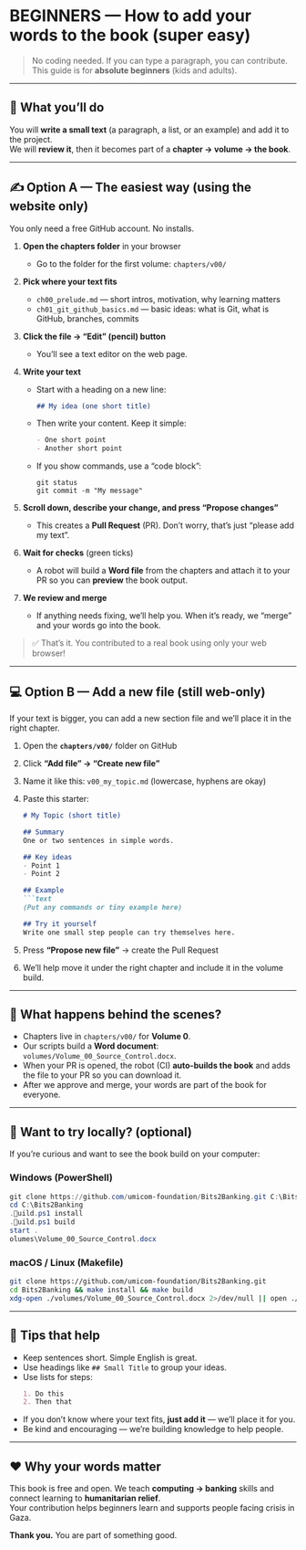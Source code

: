 # BEGINNERS — How to add your words to the book (super easy)

> No coding needed. If you can type a paragraph, you can contribute.  
> This guide is for **absolute beginners** (kids and adults).

---

## 🧠 What you’ll do
You will **write a small text** (a paragraph, a list, or an example) and add it to the project.  
We will **review it**, then it becomes part of a **chapter → volume → the book**.

---

## ✍️ Option A — The easiest way (using the website only)

You only need a free GitHub account. No installs.

1) **Open the chapters folder** in your browser  
   - Go to the folder for the first volume: `chapters/v00/`

2) **Pick where your text fits**  
   - `ch00_prelude.md` — short intros, motivation, why learning matters  
   - `ch01_git_github_basics.md` — basic ideas: what is Git, what is GitHub, branches, commits

3) **Click the file → “Edit” (pencil) button**  
   - You’ll see a text editor on the web page.

4) **Write your text**  
   - Start with a heading on a new line:  
     ```markdown
     ## My idea (one short title)
     ```
   - Then write your content. Keep it simple:  
     ```markdown
     - One short point
     - Another short point
     ```
   - If you show commands, use a “code block”:  
     ```text
     git status
     git commit -m "My message"
     ```

5) **Scroll down, describe your change, and press “Propose changes”**  
   - This creates a **Pull Request** (PR). Don’t worry, that’s just “please add my text”.

6) **Wait for checks** (green ticks)  
   - A robot will build a **Word file** from the chapters and attach it to your PR so you can **preview** the book output.

7) **We review and merge**  
   - If anything needs fixing, we’ll help you. When it’s ready, we “merge” and your words go into the book.

> ✅ That’s it. You contributed to a real book using only your web browser!

---

## 💻 Option B — Add a **new file** (still web-only)

If your text is bigger, you can add a new section file and we’ll place it in the right chapter.

1) Open the **`chapters/v00/`** folder on GitHub  
2) Click **“Add file” → “Create new file”**  
3) Name it like this: `v00_my_topic.md` (lowercase, hyphens are okay)  
4) Paste this starter:  
   ```markdown
   # My Topic (short title)

   ## Summary
   One or two sentences in simple words.

   ## Key ideas
   - Point 1
   - Point 2

   ## Example
   ```text
   (Put any commands or tiny example here)
   ```
   ```markdown
   ## Try it yourself
   Write one small step people can try themselves here.
   ```

5) Press **“Propose new file”** → create the Pull Request  
6) We’ll help move it under the right chapter and include it in the volume build.

---

## 🧩 What happens behind the scenes?

- Chapters live in `chapters/v00/` for **Volume 0**.  
- Our scripts build a **Word document**: `volumes/Volume_00_Source_Control.docx`.  
- When your PR is opened, the robot (CI) **auto-builds the book** and adds the file to your PR so you can download it.  
- After we approve and merge, your words are part of the book for everyone.

---

## 🧪 Want to try locally? (optional)

If you’re curious and want to see the book build on your computer:

### Windows (PowerShell)
```powershell
git clone https://github.com/umicom-foundation/Bits2Banking.git C:\Bits2Banking
cd C:\Bits2Banking
.uild.ps1 install
.uild.ps1 build
start .
olumes\Volume_00_Source_Control.docx
```

### macOS / Linux (Makefile)
```bash
git clone https://github.com/umicom-foundation/Bits2Banking.git
cd Bits2Banking && make install && make build
xdg-open ./volumes/Volume_00_Source_Control.docx 2>/dev/null || open ./volumes/Volume_00_Source_Control.docx
```

---

## 🧷 Tips that help

- Keep sentences short. Simple English is great.  
- Use headings like `## Small Title` to group your ideas.  
- Use lists for steps:  
  ```markdown
  1. Do this
  2. Then that
  ```
- If you don’t know where your text fits, **just add it** — we’ll place it for you.  
- Be kind and encouraging — we’re building knowledge to help people.

---

## ❤️ Why your words matter

This book is free and open. We teach **computing → banking** skills and connect learning to **humanitarian relief**.  
Your contribution helps beginners learn and supports people facing crisis in Gaza.

**Thank you.** You are part of something good.
